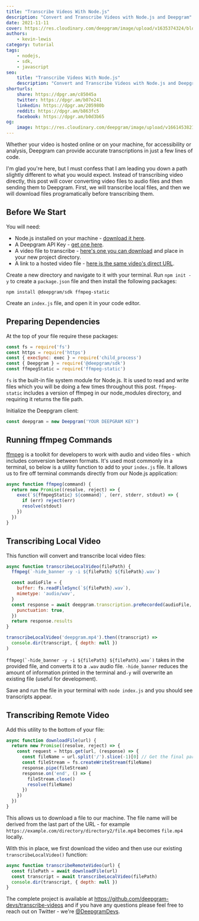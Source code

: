 ```yaml
---
title: "Transcribe Videos With Node.js"
description: "Convert and Transcribe Videos with Node.js and Deepgram"
date: 2021-11-11
cover: https://res.cloudinary.com/deepgram/image/upload/v1635374324/blog/2021/11/transcribe-videos-nodejs/transcribe-videos-with-nodejs-blog%402x.png
authors:
    - kevin-lewis
category: tutorial
tags:
    - nodejs,
    - sdk,
    - javascript
seo:
    title: "Transcribe Videos With Node.js"
    description: "Convert and Transcribe Videos with Node.js and Deepgram"
shorturls:
    share: https://dpgr.am/c85045a
    twitter: https://dpgr.am/b07e241
    linkedin: https://dpgr.am/205980b
    reddit: https://dpgr.am/b863fc5
    facebook: https://dpgr.am/b0d3b65
og:
    image: https://res.cloudinary.com/deepgram/image/upload/v1661453821/blog/transcribe-videos-nodejs/ograph.png
---
```


Whether your video is hosted online or on your machine, for accessibility or analysis, Deepgram can provide accurate transcriptions in just a few lines of code.

I'm glad you're here, but I must confess that I am leading you down a path slightly different to what you would expect. Instead of transcribing video directly, this post will cover converting video files to audio files and then sending them to Deepgram. First, we will transcribe local files, and then we will download files programatically before transcribing them.

## Before We Start

You will need:

*   Node.js installed on your machine - [download it here](https://nodejs.org/en/).
*   A Deepgram API Key - [get one here](https://console.deepgram.com/signup?jump=keys).
*   A video file to transcribe - [here's one you can download](https://github.com/deepgram-devs/transcribe-videos/blob/main/deepgram.mp4) and place in your new project directory.
*   A link to a hosted video file - [here is the same video's direct URL](https://github.com/deepgram-devs/transcribe-videos/raw/main/deepgram.mp4).

Create a new directory and navigate to it with your terminal. Run `npm init -y` to create a `package.json` file and then install the following packages:

    npm install @deepgram/sdk ffmpeg-static

Create an `index.js` file, and open it in your code editor.

## Preparing Dependencies

At the top of your file require these packages:

```js
const fs = require('fs')
const https = require('https')
const { execSync: exec } = require('child_process')
const { Deepgram } = require('@deepgram/sdk')
const ffmpegStatic = require('ffmpeg-static')
```

`fs` is the built-in file system module for Node.js. It is used to read and write files which you will be doing a few times throughout this post. `ffmpeg-static` includes a version of ffmpeg in our node\_modules directory, and requiring it returns the file path.

Initialize the Deepgram client:

```js
const deepgram = new Deepgram('YOUR DEEPGRAM KEY')
```

## Running ffmpeg Commands

[ffmpeg](https://ffmpeg.org) is a toolkit for developers to work with audio and video files - which includes conversion between formats. It's used most commonly in a terminal, so below is a utility function to add to your `index.js` file. It allows us to fire off terminal commands directly from our Node.js application:

```js
async function ffmpeg(command) {
  return new Promise((resolve, reject) => {
    exec(`${ffmpegStatic} ${command}`, (err, stderr, stdout) => {
      if (err) reject(err)
      resolve(stdout)
    })
  })
}
```

## Transcribing Local Video

This function will convert and transcribe local video files:

```js
async function transcribeLocalVideo(filePath) {
  ffmpeg(`-hide_banner -y -i ${filePath} ${filePath}.wav`)

  const audioFile = {
    buffer: fs.readFileSync(`${filePath}.wav`),
    mimetype: 'audio/wav',
  }
  const response = await deepgram.transcription.preRecorded(audioFile, {
    punctuation: true,
  })
  return response.results
}

transcribeLocalVideo('deepgram.mp4').then((transcript) =>
  console.dir(transcript, { depth: null })
)
```

``ffmpeg(`-hide_banner -y -i ${filePath} ${filePath}.wav`)`` takes in the provided file, and converts it to a `.wav` audio file. `-hide_banner` reduces the amount of information printed in the terminal and`-y` will overwrite an existing file (useful for development).

Save and run the file in your terminal with `node index.js` and you should see transcripts appear.

## Transcribing Remote Video

Add this utility to the bottom of your file:

```js
async function downloadFile(url) {
  return new Promise((resolve, reject) => {
    const request = https.get(url, (response) => {
      const fileName = url.split('/').slice(-1)[0] // Get the final part of the URL only
      const fileStream = fs.createWriteStream(fileName)
      response.pipe(fileStream)
      response.on('end', () => {
        fileStream.close()
        resolve(fileName)
      })
    })
  })
}
```

This allows us to download a file to our machine. The file name will be derived from the last part of the URL - for example `https://example.com/directory/directory2/file.mp4` becomes `file.mp4` locally.

With this in place, we first download the video and then use our existing `transcribeLocalVideo()` function:

```js
async function transcribeRemoteVideo(url) {
  const filePath = await downloadFile(url)
  const transcript = await transcribeLocalVideo(filePath)
  console.dir(transcript, { depth: null })
}
```

The complete project is available at <https://github.com/deepgram-devs/transcribe-videos> and if you have any questions please feel free to reach out on Twitter - we're [@DeepgramDevs](https://twitter.com/DeepgramDevs).


